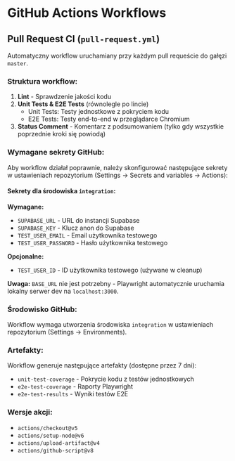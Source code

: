 # GitHub Actions Workflows

## Pull Request CI (`pull-request.yml`)

Automatyczny workflow uruchamiany przy każdym pull requeście do gałęzi `master`.

### Struktura workflow:

1. **Lint** - Sprawdzenie jakości kodu
2. **Unit Tests & E2E Tests** (równolegle po lincie)
   - Unit Tests: Testy jednostkowe z pokryciem kodu
   - E2E Tests: Testy end-to-end w przeglądarce Chromium
3. **Status Comment** - Komentarz z podsumowaniem (tylko gdy wszystkie poprzednie kroki się powiodą)

### Wymagane sekrety GitHub:

Aby workflow działał poprawnie, należy skonfigurować następujące sekrety w ustawieniach repozytorium (Settings → Secrets and variables → Actions):

#### Sekrety dla środowiska `integration`:

**Wymagane:**
- `SUPABASE_URL` - URL do instancji Supabase
- `SUPABASE_KEY` - Klucz anon do Supabase
- `TEST_USER_EMAIL` - Email użytkownika testowego
- `TEST_USER_PASSWORD` - Hasło użytkownika testowego

**Opcjonalne:**
- `TEST_USER_ID` - ID użytkownika testowego (używane w cleanup)

**Uwaga:** `BASE_URL` nie jest potrzebny - Playwright automatycznie uruchamia lokalny serwer dev na `localhost:3000`.

### Środowisko GitHub:

Workflow wymaga utworzenia środowiska `integration` w ustawieniach repozytorium (Settings → Environments).

### Artefakty:

Workflow generuje następujące artefakty (dostępne przez 7 dni):
- `unit-test-coverage` - Pokrycie kodu z testów jednostkowych
- `e2e-test-coverage` - Raporty Playwright
- `e2e-test-results` - Wyniki testów E2E

### Wersje akcji:

- `actions/checkout@v5`
- `actions/setup-node@v6`
- `actions/upload-artifact@v4`
- `actions/github-script@v8`

